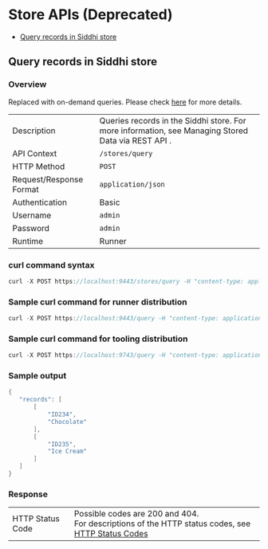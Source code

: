 # Store APIs (Deprecated)

- [Query records in Siddhi store](#query-records-in-siddhi-store)

## Query records in Siddhi store

### Overview

Replaced with on-demand queries. Please check [here](on-demand-query-api.md) for more details.

|                         |                                                                                                    |
|-------------------------|----------------------------------------------------------------------------------------------------|
| Description             | Queries records in the Siddhi store. For more information, see Managing Stored Data via REST API . |
| API Context             | `/stores/query`                                                           |
| HTTP Method             | `POST`                                                                    |
| Request/Response Format | `application/json`                                                        |
| Authentication          | Basic                                                                                              |
| Username                | `admin`                                                                   |
| Password                | `admin`                                                                   |
| Runtime                 | Runner                                                                                             |

### curl command syntax

``` java
curl -X POST https://localhost:9443/stores/query -H "content-type: application/json" -u "admin:admin"  -d '{"appName" : "AggregationTest", "query" : "from stockAggregation select *" }' -k
```

### Sample curl command for runner distribution

``` java
curl -X POST https://localhost:9443/query -H "content-type: application/json" -u "admin:admin" -d '{"appName" : "ProductDetails", "query" : "from productTable select *" }' -k
```

### Sample curl command for tooling distribution

``` java
curl -X POST https://localhost:9743/query -H "content-type: application/json" -u "admin:admin" -d '{"appName" : "ProductDetails", "query" : "from productTable select *" }' -k
```

### Sample output

``` java
{
   "records": [
       [
           "ID234",
           "Chocolate"
       ],
       [
           "ID235",
           "Ice Cream"
       ]
   ]
}
```

### Response

|                         |                                                             |
|-------------------------|-------------------------------------------------------------|
| HTTP Status Code        | Possible codes are 200 and 404. <br/>For descriptions of the HTTP status codes, see [HTTP Status Codes](../http-status-code)                 |

